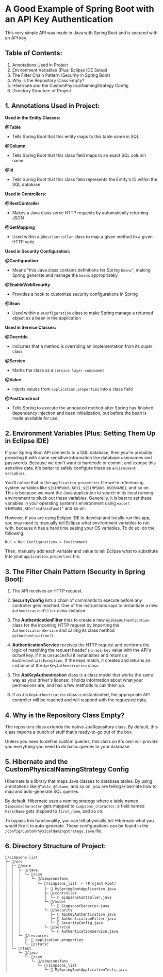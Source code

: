 # A Good Example of Spring Boot with an API Key Authentication
This very simple API was made in Java with Spring Boot and is secured with an API key.
## Table of Contents:
1. Annotations Used in Project
2. Environment Variables (Plus: Eclipse IDE Setup)
3. The Filter Chain Pattern (Security in Spring Boot)
4. Why is the Repository Class Empty?
5. Hibernate and the CustomPhysicalNamingStrategy Config 
6. Directory Structure of Project

## 1. Annotations Used in Project:
**Used in the Entity Classes:**

**@Table**
- Tells Spring Boot  that this entity maps to this table name in SQL

**@Column**
- Tells Spring Boot that this class field maps to an exact SQL column name

**@Id**
- Tells Spring Boot that this class field represents the Entity's ID within the SQL database

**Used in Controllers:**

**@RestController**
- Makes a Java class serve HTTP requests by automatically returning JSON

**@GetMapping**
- Used within a `@RestController` class to map a given method to a given HTTP verb


**Used in Security Configuration:**

**@Configuration**
- Means "this Java class contains definitions for Spring `beans`", making Spring generate and manage the `beans` appropriately

**@EnableWebSecurity**
- Provides a hook to customize security configurations in Spring

**@Bean**
- Used within a `@Configuration` class to make Spring manage a returned object as a bean in the application


**Used in Service Classes:**

**@Override**
- Indicates that a method is overriding an implementation from its super class

**@Service**
- Marks the class as a `service layer component`

**@Value**
- Injects values from `application.properties` into a class field

**@PostConstruct**
- Tells Spring to execute the annotated method after Spring has finished dependency injection and bean initialization, but before the bean is made available for use.

## 2. Environment Variables (Plus: Setting Them Up in Eclipse IDE)
If your Spring Boot API connects to a SQL database, then you're probably providing it with some sensitive information like database usernames and passwords. Because we don't want to hardcode or commit and expose this sensitive data, it's better to safely configure these as `environment variables`.

You'll notice that in the `application.properties` file we're referencing system variables like `${SIMPSONS_KEY}`, `${SIMPSONS_USERNAME}`, and so on. This is because we want the Java application to search in its local running environment to pluck out these variables. Generally, it is best to set these variables in your operating system's environment using `export SIMPSONS_KEY="asdfasdfasdf"` and so on.

However, if you are using Eclipse IDE to develop and locally run this app, you may need to manually tell Eclipse what environment variables to run with, because it has a hard time seeing your OS variables. To do so, do the following:
```
Run > Run Configurations > Environment
```
Then, manually add each variable and value to tell Eclipse what to substitute into your `application.properties` file.

## 3. The Filter Chain Pattern (Security in Spring Boot):
1. The API receives an HTTP request.
2. **SecurityConfig** lists a chain of commands to execute before any controller gets reached. One of the instructions says to instantiate a new `AuthenticationFilter` class instance.
3. The **AuthenticationFilter** tries to create a new `ApiKeyAuthentication` class for the incoming HTTP request by importing the `AuthenticationService` and calling its class method `getAuthentication()`.
4. **AuthenticationService** receives the HTTP request and performs the logic of matching the request header's `x-api-key` value with the API's _actual_ key. If it is unsuccesful it instantiates and returns a `BadCredentialsException`; If the keys match, it creates and returns an instance of the `ApiKeyAuthentication` class.
5. The **ApiKeyAuthentication** class is a class model that works the same way as your driver's license: it holds information about what your permissions are, and has a few methods to call them up.

6. If an `ApiKeyAuthentication` class is instantianted, the appropriate API controller will be reached and will respond with the requested data.

## 4. Why is the Repository Class Empty?
The repository class extends the native JpaRepository class. By default, this class imports a bunch of stuff that's ready-to-go out of the box.

Unless you need to define custom queries, this class on it's own will provide you everything you need to do basic queries to your database.

## 5. Hibernate and the CustomPhysicalNamingStrategy Config 
Hibernate is a library that maps Java classes to database tables. By using annotations like `@Table`, `@Column`, and so on, you are telling Hibernate how to map and auto-generate SQL queries.

By default, Hibernate uses a naming strategy where a table named `SimpsonsCharacter` gets mapped to `simpsons_character`; a field named `FirstName` gets mapped to `first_name`, and so on.

To bypass this functionality, you can tell physically tell Hibernate what you would like it to auto-generate. These configurations can be found in the `/config/CustomPhysicalNamingStrategy.java` file.
## 6. Directory Structure of Project:
```
📁/simpsons-list
├─ 📁/src
│  ├─ 📁/main
│  │  ├─ 📁/java
│  │  │  └─ 📁/com
│  │  │     └─ 📁/simpsonsfans
│  │  │        └─ 📁/simpsons_list  ⭐ (Project Root)
│  │  │           ├─ 📄 MySpringBootApplication.java
│  │  │           ├─ 📁/controller
│  │  │           │  └─ 📄 SimpsonsController.java
│  │  │           └─ 📁/model
│  │  │              └─ 📄 SimpsonsCharacter.java
│  │  │           └─ 📁/security
│  │  │              ├─ 📄 ApiKeyAuthentication.java
│  │  │              ├─ 📄 AuthenticationFilter.java
│  │  │              └─ 📄 SecurityConfig.java
│  │  │           └─ 📁/service
│  │  │              └─ 📄 AuthenticationService.java
│  │  └─ 📁/resources
│  │     ├─ 📄 application.properties
│  │     └─ 📁/static
│  └─ 📁/test
│     └─ 📁/java
│        └─ 📁/com
│           └─ 📁/simpsonsfans
│              └─ 📁/simpsons_list
│                 └─ 📄 MySpringBootApplicationTests.java
```